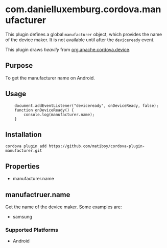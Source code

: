<!---
    Licensed to the Apache Software Foundation (ASF) under one
    or more contributor license agreements.  See the NOTICE file
    distributed with this work for additional information
    regarding copyright ownership.  The ASF licenses this file
    to you under the Apache License, Version 2.0 (the
    "License"); you may not use this file except in compliance
    with the License.  You may obtain a copy of the License at

      http://www.apache.org/licenses/LICENSE-2.0

    Unless required by applicable law or agreed to in writing,
    software distributed under the License is distributed on an
    "AS IS" BASIS, WITHOUT WARRANTIES OR CONDITIONS OF ANY
    KIND, either express or implied.  See the License for the
    specific language governing permissions and limitations
    under the License.
-->

# com.danielluxemburg.cordova.manufacturer

This plugin defines a global `manufacturer` object, which provides the name of the device maker. It is not available until after the `deviceready` event.

This plugin draws *heavily* from [org.apache.cordova.device](https://github.com/apache/cordova-plugin-device).

## Purpose

To get the manufacturer name on Android.

## Usage

```
    document.addEventListener("deviceready", onDeviceReady, false);
    function onDeviceReady() {
        console.log(manufacturer.name);
    }
```

## Installation

    cordova plugin add https://github.com/matiboy/cordova-plugin-manufacturer.git

## Properties

- manufacturer.name

## manufactruer.name

Get the name of the device maker. Some examples are:

 - samsung

### Supported Platforms

- Android
